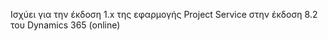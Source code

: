 Ισχύει για την έκδοση 1.x της εφαρμογής Project Service στην έκδοση 8.2 του Dynamics 365 (online)


